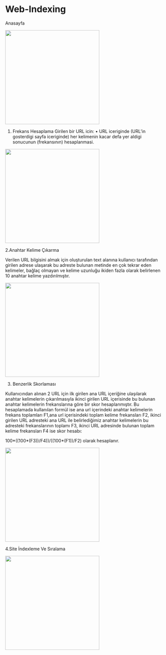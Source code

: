 # Web-Indexing
Anasayfa
 
 
<img src= "https://user-images.githubusercontent.com/46785635/115252571-41d85500-a134-11eb-8f97-15f2735725a2.jpeg" width=300>


1.	Frekans Hesaplama
  Girilen bir URL icin: 
    •	URL iceriginde (URL’in gosterdigi sayfa iceriginde) her kelimenin kacar defa yer    aldigi sonucunun (frekansının) hesaplanmasi.


   <img src= "https://user-images.githubusercontent.com/46785635/115253619-39344e80-a135-11eb-844d-26a0852a96e5.jpeg" width=300>


2.Anahtar Kelime Çıkarma

   Verilen URL bilgisini almak için oluşturulan text alanına kullanıcı tarafından girilen adrese ulaşarak bu adreste bulunan metinde en çok tekrar eden kelimeler, bağlaç olmayan       ve kelime uzunluğu ikiden fazla olarak belirlenen 10 anahtar kelime yazdırılmıştır.


   <img src= "https://user-images.githubusercontent.com/46785635/115254477-0f2f5c00-a136-11eb-936f-29964ed66fab.jpeg" width=300>
   
   
3. Benzerlik Skorlaması

  Kullanıcından alınan 2 URL için ilk girilen ana URL içeriğine ulaşılarak anahtar kelimelerin çıkarılmasıyla ikinci girilen URL içerisinde bu bulunan anahtar kelimelerin         frekanslarına göre bir skor hesaplanmıştır. 
  Bu hesaplamada kullanılan formül ise ana url içerindeki anahtar kelimelerin frekans toplamları F1,ana url içerisindeki toplam kelime frekansları F2, ikinci girilen URL           adresteki ana URL ile belirlediğimiz anahtar kelimelerin bu adresteki frekanslarının toplamı F3, ikinci URL adresinde bulunan toplam kelime frekansları F4 ise skor hesabı:


  100*((100*(F3))/F4))/((100*(F1))/F2)  olarak hesaplanır.


  <img src= "https://user-images.githubusercontent.com/46785635/115254782-5b7a9c00-a136-11eb-94d8-4519c51832af.jpeg" width=300>
 
 
4.Site İndexleme Ve Sıralama

   <img src= " https://user-images.githubusercontent.com/46785635/115256005-844f6100-a137-11eb-8749-d7e9b7567386.jpeg" width=300>
 
 
  
  
  

